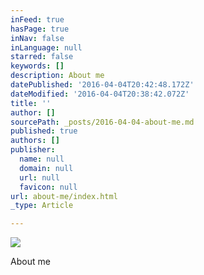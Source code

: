 ```yaml
---
inFeed: true
hasPage: true
inNav: false
inLanguage: null
starred: false
keywords: []
description: About me
datePublished: '2016-04-04T20:42:48.172Z'
dateModified: '2016-04-04T20:38:42.072Z'
title: ''
author: []
sourcePath: _posts/2016-04-04-about-me.md
published: true
authors: []
publisher:
  name: null
  domain: null
  url: null
  favicon: null
url: about-me/index.html
_type: Article

---
```

![](https://the-grid-user-content.s3-us-west-2.amazonaws.com/f84ea6fe-8592-4732-9a15-7f2b5a27eed3.png)

About me
